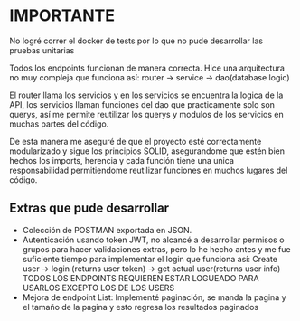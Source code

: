 # IMPORTANTE
No logré correr el docker de tests por lo que no pude desarrollar las pruebas unitarias

Todos los endpoints funcionan de manera correcta.
Hice una arquitectura no muy compleja que funciona así:
router -> service -> dao(database logic)

El router llama los servicios y en los servicios se encuentra la logica de la API, los servicios llaman funciones del dao que practicamente solo son querys, así me permite reutilizar los querys y modulos de los servicios en muchas partes del código.

De esta manera me aseguré de que el proyecto esté correctamente modularizado y sigue los principios SOLID, asegurandome que estén bien hechos los imports, herencia y cada función tiene una unica responsabilidad permitiendome reutilizar funciones en muchos lugares del código.

## Extras que pude desarrollar

- Colección de POSTMAN exportada en JSON.
- Autenticación usando token JWT, no alcancé a desarrollar permisos o grupos para hacer validaciones extras, pero lo he hecho antes y me fue suficiente tiempo para implementar el login que funciona así:
    Create user -> login (returns user token) -> get actual user(returns user info)
    TODOS LOS ENDPOINTS REQUIEREN ESTAR LOGUEADO PARA USARLOS EXCEPTO LOS DE LOS USERS
- Mejora de endpoint List:
    Implementé paginación, se manda la pagina y el tamaño de la pagina y esto regresa los resultados paginados